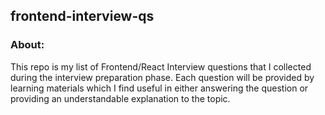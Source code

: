## frontend-interview-qs

### **About:**

This repo is my list of Frontend/React Interview questions that I collected during the interview preparation phase. Each question will be provided by learning materials which I find useful in either answering the question or providing an understandable explanation to the topic.
